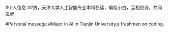 #个人信息
##男，天津大学人工智能专业本科在读，编程小白，互相交流，共同进步

#Personal messege
#Major in AI in Tianjin University,a freshman on coding.
